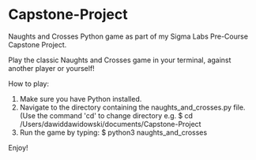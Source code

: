 # Capstone-Project
Naughts and Crosses Python game as part of my Sigma Labs Pre-Course Capstone Project.

Play the classic Naughts and Crosses game in your terminal, against another player or yourself! 

How to play:

1) Make sure you have Python installed.
2) Navigate to the directory containing the naughts_and_crosses.py file.
   (Use the command 'cd' to change directory e.g.
   $ cd /Users/dawiddawidowski/documents/Capstone-Project
3) Run the game by typing:
   $ python3 naughts_and_crosses

Enjoy!

